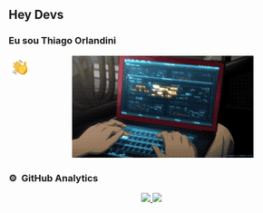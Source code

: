 ## Hey Devs
### Eu sou Thiago Orlandini
<img alt="Hand Wave" src="./assets/Hand%20Wave.gif" width='40' align="left"/> 

<p align="center">
  <img alt="Program" src="./assets/program.gif" height=180em />
</p>

### ⚙️ &nbsp;GitHub Analytics

<p align="center">
<a href="https://github.com/ThiagoOrlandini/github-readme-stats">
  <img height=180em src="https://github-readme-stats.vercel.app/api?username=ThiagoOrlandini&show_icons=true&theme=dark&bg_color=00000000" />
  <img height=180em src="https://github-readme-stats.vercel.app/api/top-langs?username=ThiagoOrlandini&layout=compact&langs_count=8&card_width=320" />
</a>
</p>
